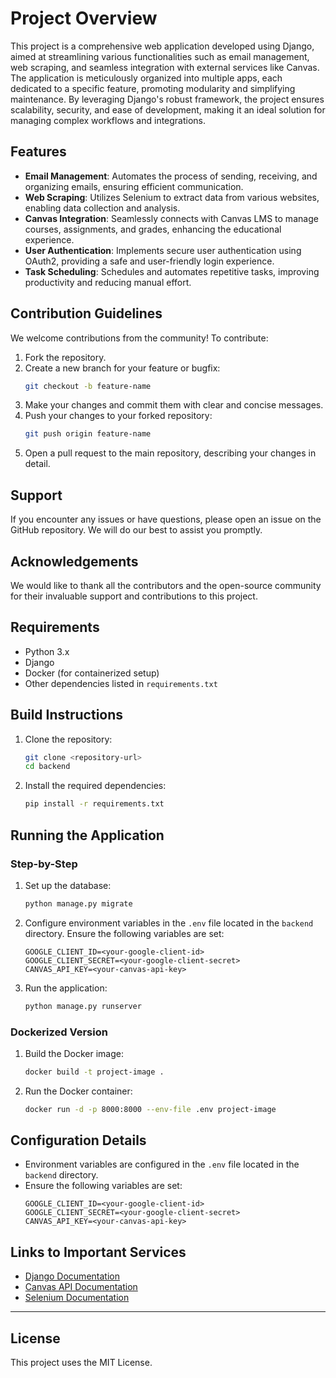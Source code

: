 # Project Overview

This project is a comprehensive web application developed using Django, aimed at streamlining various functionalities such as email management, web scraping, and seamless integration with external services like Canvas. The application is meticulously organized into multiple apps, each dedicated to a specific feature, promoting modularity and simplifying maintenance. By leveraging Django's robust framework, the project ensures scalability, security, and ease of development, making it an ideal solution for managing complex workflows and integrations.
## Features

- **Email Management**: Automates the process of sending, receiving, and organizing emails, ensuring efficient communication.
- **Web Scraping**: Utilizes Selenium to extract data from various websites, enabling data collection and analysis.
- **Canvas Integration**: Seamlessly connects with Canvas LMS to manage courses, assignments, and grades, enhancing the educational experience.
- **User Authentication**: Implements secure user authentication using OAuth2, providing a safe and user-friendly login experience.
- **Task Scheduling**: Schedules and automates repetitive tasks, improving productivity and reducing manual effort.

## Contribution Guidelines

We welcome contributions from the community! To contribute:

1. Fork the repository.
2. Create a new branch for your feature or bugfix:
    ```sh
    git checkout -b feature-name
    ```
3. Make your changes and commit them with clear and concise messages.
4. Push your changes to your forked repository:
    ```sh
    git push origin feature-name
    ```
5. Open a pull request to the main repository, describing your changes in detail.

## Support

If you encounter any issues or have questions, please open an issue on the GitHub repository. We will do our best to assist you promptly.

## Acknowledgements

We would like to thank all the contributors and the open-source community for their invaluable support and contributions to this project.

## Requirements

- Python 3.x
- Django
- Docker (for containerized setup)
- Other dependencies listed in `requirements.txt`

## Build Instructions

1. Clone the repository:
    ```sh
    git clone <repository-url>
    cd backend
    ```

2. Install the required dependencies:
    ```sh
    pip install -r requirements.txt
    ```

## Running the Application

### Step-by-Step

1. Set up the database:
    ```sh
    python manage.py migrate
    ```

2. Configure environment variables in the `.env` file located in the `backend` directory. Ensure the following variables are set:
    ```properties
    GOOGLE_CLIENT_ID=<your-google-client-id>
    GOOGLE_CLIENT_SECRET=<your-google-client-secret>
    CANVAS_API_KEY=<your-canvas-api-key>
    ```

3. Run the application:
    ```sh
    python manage.py runserver
    ```

### Dockerized Version

1. Build the Docker image:
    ```sh
    docker build -t project-image .
    ```

2. Run the Docker container:
    ```sh
    docker run -d -p 8000:8000 --env-file .env project-image
    ```

## Configuration Details

- Environment variables are configured in the `.env` file located in the `backend` directory.
- Ensure the following variables are set:
    ```properties
    GOOGLE_CLIENT_ID=<your-google-client-id>
    GOOGLE_CLIENT_SECRET=<your-google-client-secret>
    CANVAS_API_KEY=<your-canvas-api-key>
    ```

## Links to Important Services

- [Django Documentation](https://docs.djangoproject.com/)
- [Canvas API Documentation](https://canvas.instructure.com/doc/api/)
- [Selenium Documentation](https://www.selenium.dev/documentation/)

---

## License

This project uses the MIT License.
